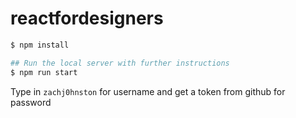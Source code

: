 # reactfordesigners

```bash
$ npm install

## Run the local server with further instructions
$ npm run start
```

Type in `zachj0hnston` for username and get a token from github for password
